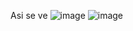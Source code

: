 Asi se ve
![image](https://github.com/user-attachments/assets/d349eb7a-ee18-48b7-a6d5-29ff4b2baecc)
![image](https://github.com/user-attachments/assets/d5269ec3-6603-4351-a652-9b2f46e6ab8d)
